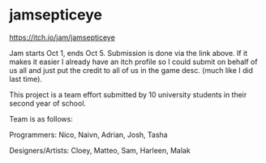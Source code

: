 # jamsepticeye

https://itch.io/jam/jamsepticeye

Jam starts Oct 1, ends Oct 5. Submission is done via the link above. If it makes it easier I already have an itch profile so I could submit on behalf of us all and just put the credit to all of us in the game desc. (much like I did last time).

This project is a team effort submitted by 10 university students in their second year of school.

Team is as follows:

Programmers:
Nico, Naivn, Adrian, Josh, Tasha

Designers/Artists: 
Cloey, Matteo, Sam, Harleen, Malak
